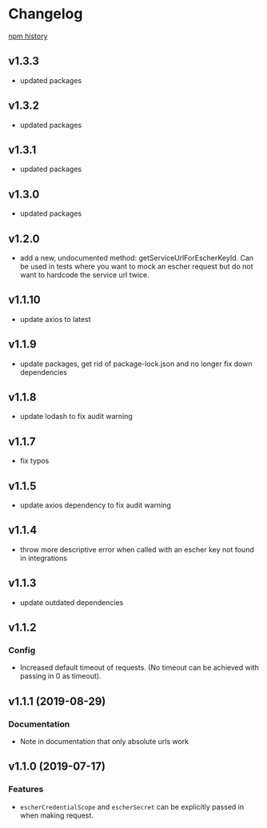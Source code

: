# Changelog

[npm history](https://www.npmjs.com/package/escher-request?activeTab=versions)

## v1.3.3
- updated packages

## v1.3.2
- updated packages

## v1.3.1
- updated packages

## v1.3.0
- updated packages

## v1.2.0
- add a new, undocumented method: getServiceUrlForEscherKeyId. Can be used in tests where you want
to mock an escher request but do not want to hardcode the service url twice.

## v1.1.10
- update axios to latest

## v1.1.9
- update packages, get rid of package-lock.json and no longer fix down dependencies

## v1.1.8
- update lodash to fix audit warning

## v1.1.7
- fix typos

## v1.1.5
- update axios dependency to fix audit warning

## v1.1.4
- throw more descriptive error when called with an escher key not found in integrations

## v1.1.3
- update outdated dependencies

## v1.1.2

### Config
- Increased default timeout of requests. (No timeout can be achieved with passing in 0 as timeout).

## v1.1.1 (2019-08-29)

### Documentation
- Note in documentation that only absolute urls work

## v1.1.0 (2019-07-17)

### Features
- `escherCredentialScope` and `escherSecret` can be explicitly passed in when making request.

